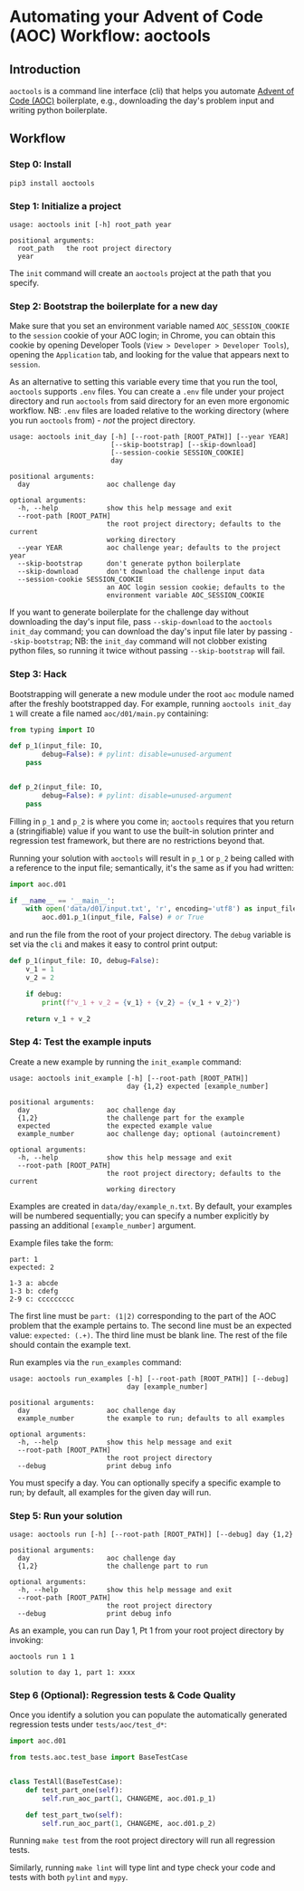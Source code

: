 # Automating your Advent of Code (AOC) Workflow: aoctools

## Introduction

`aoctools` is a command line interface (cli) that helps you automate
[Advent of Code (AOC)](https://adventofcode.com/) boilerplate, e.g., downloading
the day's problem input and writing python boilerplate.

## Workflow

### Step 0: Install

`pip3 install aoctools`

### Step 1: Initialize a project

```text
usage: aoctools init [-h] root_path year

positional arguments:
  root_path   the root project directory
  year
```

The `init` command will create an `aoctools` project at the path that you
specify.

### Step 2: Bootstrap the boilerplate for a new day

Make sure that you set an environment variable named `AOC_SESSION_COOKIE` to the
`session` cookie of your AOC login; in Chrome, you can obtain this cookie by
opening Developer Tools (`View > Developer > Developer Tools`), opening the
`Application` tab, and looking for the value that appears next to `session`.

As an alternative to setting this variable every time that you run the tool, `aoctools` supports `.env` files. You can create a `.env` file under your
project directory and run `aoctools` from said directory for an even more
ergonomic workflow. NB: `.env` files are loaded relative to the working
directory (where you run `aoctools` from) - *not* the project directory.

```text
usage: aoctools init_day [-h] [--root-path [ROOT_PATH]] [--year YEAR]
                         [--skip-bootstrap] [--skip-download]
                         [--session-cookie SESSION_COOKIE]
                         day

positional arguments:
  day                   aoc challenge day

optional arguments:
  -h, --help            show this help message and exit
  --root-path [ROOT_PATH]
                        the root project directory; defaults to the current
                        working directory
  --year YEAR           aoc challenge year; defaults to the project year
  --skip-bootstrap      don't generate python boilerplate
  --skip-download       don't download the challenge input data
  --session-cookie SESSION_COOKIE
                        an AOC login session cookie; defaults to the
                        environment variable AOC_SESSION_COOKIE
```

If you want to generate boilerplate for the challenge day without downloading
the day's input file, pass `--skip-download` to the `aoctools init_day`
command; you can download the day's input file later by passing
`--skip-bootstrap`; NB: the `init_day` command will not clobber existing
python files, so running it twice without passing `--skip-bootstrap` will fail.

### Step 3: Hack

Bootstrapping will generate a new module under the root `aoc` module named after
the freshly bootstrapped day. For example, running `aoctools init_day 1` will
create a file named `aoc/d01/main.py` containing:

```python
from typing import IO

def p_1(input_file: IO,
        debug=False): # pylint: disable=unused-argument
    pass


def p_2(input_file: IO,
        debug=False): # pylint: disable=unused-argument
    pass

```

Filling in `p_1` and `p_2` is where you come in; `aoctools` requires that
you return a (stringifiable) value if you want to use the built-in solution
printer and regression test framework, but there are no restrictions beyond
that.

Running your solution with `aoctools` will result in `p_1` or `p_2` being
called with a reference to the input file; semantically, it's the same as if
you had written:

```python
import aoc.d01

if __name__ == '__main__':
    with open('data/d01/input.txt', 'r', encoding='utf8') as input_file:
        aoc.d01.p_1(input_file, False) # or True
```

and run the file from the root of your project directory. The `debug` variable
is set via the `cli` and makes it easy to control print output:

```python
def p_1(input_file: IO, debug=False):
    v_1 = 1
    v_2 = 2

    if debug:
        print(f"v_1 + v_2 = {v_1} + {v_2} = {v_1 + v_2}")

    return v_1 + v_2
```

### Step 4: Test the example inputs

Create a new example by running the `init_example` command:

```text
usage: aoctools init_example [-h] [--root-path [ROOT_PATH]]
                             day {1,2} expected [example_number]

positional arguments:
  day                   aoc challenge day
  {1,2}                 the challenge part for the example
  expected              the expected example value
  example_number        aoc challenge day; optional (autoincrement)

optional arguments:
  -h, --help            show this help message and exit
  --root-path [ROOT_PATH]
                        the root project directory; defaults to the current
                        working directory
```

Examples are created in `data/day/example_n.txt`. By default, your examples will
be numbered sequentially; you can specify a number explicitly by passing an
additional `[example_number]` argument.

Example files take the form:

```text
part: 1
expected: 2

1-3 a: abcde
1-3 b: cdefg
2-9 c: ccccccccc
```

The first line must be `part: (1|2)` corresponding to the part of the AOC
problem that the example pertains to. The second line must be an expected
value: `expected: (.+)`. The third line must be blank line. The rest of the file
should contain the example text.

Run examples via the `run_examples` command:

```text
usage: aoctools run_examples [-h] [--root-path [ROOT_PATH]] [--debug]
                             day [example_number]

positional arguments:
  day                   aoc challenge day
  example_number        the example to run; defaults to all examples

optional arguments:
  -h, --help            show this help message and exit
  --root-path [ROOT_PATH]
                        the root project directory
  --debug               print debug info
```

You must specify a day. You can optionally specify a specific example to run;
by default, all examples for the given day will run.

### Step 5: Run your solution

```text
usage: aoctools run [-h] [--root-path [ROOT_PATH]] [--debug] day {1,2}

positional arguments:
  day                   aoc challenge day
  {1,2}                 the challenge part to run

optional arguments:
  -h, --help            show this help message and exit
  --root-path [ROOT_PATH]
                        the root project directory
  --debug               print debug info
```

As an example, you can run Day 1, Pt 1 from your root project directory by
invoking:

```text
aoctools run 1 1

solution to day 1, part 1: xxxx
```

### Step 6 (Optional): Regression tests & Code Quality

Once you identify a solution you can populate the automatically generated
regression tests under `tests/aoc/test_d*`:

```python
import aoc.d01

from tests.aoc.test_base import BaseTestCase


class TestAll(BaseTestCase):
    def test_part_one(self):
        self.run_aoc_part(1, CHANGEME, aoc.d01.p_1)

    def test_part_two(self):
        self.run_aoc_part(1, CHANGEME, aoc.d01.p_2)
```

Running `make test` from the root project directory will run all regression
tests.

Similarly, running `make lint` will type lint and type check your code and
tests with both `pylint` and `mypy`.
